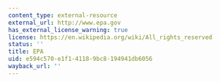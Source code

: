 ```yaml
---
content_type: external-resource
external_url: http://www.epa.gov
has_external_license_warning: true
license: https://en.wikipedia.org/wiki/All_rights_reserved
status: ''
title: EPA
uid: e594c570-e1f1-4118-9bc8-194941db6056
wayback_url: ''
---
```

